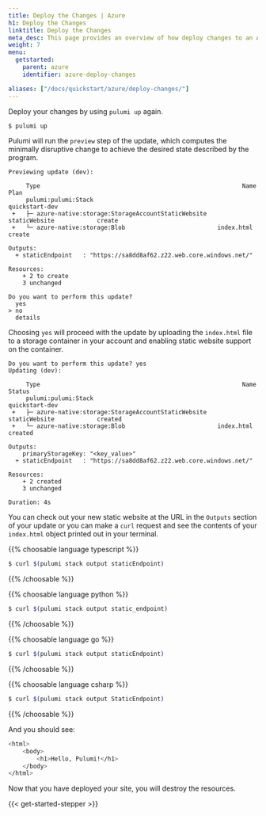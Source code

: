 ```yaml
---
title: Deploy the Changes | Azure
h1: Deploy the Changes
linktitle: Deploy the Changes
meta_desc: This page provides an overview of how deploy changes to an Azure project.
weight: 7
menu:
  getstarted:
    parent: azure
    identifier: azure-deploy-changes

aliases: ["/docs/quickstart/azure/deploy-changes/"]
---
```


Deploy your changes by using `pulumi up` again.

```bash
$ pulumi up
```

Pulumi will run the `preview` step of the update, which computes the minimally disruptive change to achieve the desired state described by the program.

```
Previewing update (dev):

     Type                                                         Name                     Plan
     pulumi:pulumi:Stack                                          quickstart-dev
 +   ├─ azure-native:storage:StorageAccountStaticWebsite   staticWebsite            create
 +   └─ azure-native:storage:Blob                          index.html               create

Outputs:
  + staticEndpoint   : "https://sa8dd8af62.z22.web.core.windows.net/"

Resources:
    + 2 to create
    3 unchanged

Do you want to perform this update?
  yes
> no
  details
```

Choosing `yes` will proceed with the update by uploading the `index.html` file to a storage container in your account and enabling static website support on the container.

```
Do you want to perform this update? yes
Updating (dev):

     Type                                                         Name                     Status
     pulumi:pulumi:Stack                                          quickstart-dev
 +   ├─ azure-native:storage:StorageAccountStaticWebsite   staticWebsite            created
 +   └─ azure-native:storage:Blob                          index.html               created

Outputs:
    primaryStorageKey: "<key_value>"
  + staticEndpoint   : "https://sa8dd8af62.z22.web.core.windows.net/"

Resources:
    + 2 created
    3 unchanged

Duration: 4s
```

You can check out your new static website at the URL in the `Outputs` section of your update or you can make a `curl` request and see the contents of your `index.html` object printed out in your terminal.

{{% choosable language typescript %}}

```bash
$ curl $(pulumi stack output staticEndpoint)
```

{{% /choosable %}}

{{% choosable language python %}}

```bash
$ curl $(pulumi stack output static_endpoint)
```

{{% /choosable %}}

{{% choosable language go %}}

```bash
$ curl $(pulumi stack output staticEndpoint)
```

{{% /choosable %}}

{{% choosable language csharp %}}

```bash
$ curl $(pulumi stack output StaticEndpoint)
```

{{% /choosable %}}

And you should see:

```bash
<html>
    <body>
        <h1>Hello, Pulumi!</h1>
    </body>
</html>
```

Now that you have deployed your site, you will destroy the resources.

{{< get-started-stepper >}}
